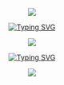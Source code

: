 <p align="center"><img src="https://64.media.tumblr.com/33aa78f0d307fe297be923cf431448c7/5714ade6b071fc1d-36/s1280x1920/2a3a7fb937650195a8bb751acf6cc01dbec12d97.gif"</p>
<p align="center"> <a href="https://git.io/typing-svg"><img src="https://readme-typing-svg.herokuapp.com?font=Michroma&duration=1400&pause=600&color=00D3FF&center=true&vCenter=true&width=435&height=25&lines=my+name+is+danyal;%E6%88%91%E7%9A%84%E5%90%8D%E5%AD%97%E5%8F%AB%E4%B8%B9%E5%B0%BC%E5%B0%94;me+llamo+danyal;%D8%A7%D8%B3%D9%85%D9%8A+%D8%AF%D8%A7%D9%86%D9%8A%D8%A7%D9%84+;%E0%A4%AE%E0%A5%87%E0%A4%B0%E0%A4%BE+%E0%A4%A8%E0%A4%BE%E0%A4%AE+%E0%A4%A6%E0%A4%A8%E0%A5%8D%E0%A4%AF%E0%A4%BE%E0%A4%B2+%E0%A4%B9%E0%A5%88;%E0%A6%86%E0%A6%AE%E0%A6%BE%E0%A6%B0+%E0%A6%A8%E0%A6%BE%E0%A6%AE+%E0%A6%A6%E0%A6%BE%E0%A6%A8%E0%A6%BF%E0%A6%AF%E0%A6%BC%E0%A6%BE%E0%A6%B2;meu+nome+%C3%A9+danyal;%D0%BC%D0%B5%D0%BD%D1%8F+%D0%B7%D0%BE%D0%B2%D1%83%D1%82+%D0%B4%D0%B0%D0%BD%D0%B8%D0%B0%D0%BB;%E7%A7%81%E3%81%AE%E5%90%8D%E5%89%8D%E3%81%AF%E3%83%80%E3%83%8B%E3%83%A3%E3%83%AB%E3%81%A7%E3%81%99;mein+name+ist+danyal" alt="Typing SVG" /></a> </p>
<p align="center"><img src="https://64.media.tumblr.com/4f6fe1d82f33f11db1960362f8a20de7/f772dbb4ccc0da38-8e/s1280x1920/4c6d7aa31212155ba81557dbf593f4845b4901cd.gif"</p>
<p align="center"> <a href="https://git.io/typing-svg"><img src="https://readme-typing-svg.herokuapp.com?font=Michroma&duration=1400&pause=600&color=0BACFF&center=true&vCenter=true&width=435&height=25&lines=i+am+20+years+old;%E6%88%91%E4%BA%8C%E5%8D%81%E5%B2%81%E4%BA%86;tengo+20+a%C3%B1os;%D8%A3%D9%86%D8%A7+%D9%81%D9%8A+%D8%A7%D9%84%D8%B9%D8%B4%D8%B1%D9%8A%D9%86+%D9%85%D9%86+%D8%B9%D9%85%D8%B1%D9%8A;%E0%A4%AE%E0%A5%88%E0%A4%82+%E0%A4%AC%E0%A5%80%E0%A4%B8+%E0%A4%B8%E0%A4%BE%E0%A4%B2+%E0%A4%95%E0%A4%BE+%E0%A4%B9%E0%A5%82%E0%A4%81;%E0%A6%86%E0%A6%AE%E0%A6%BF+%E0%A6%AC%E0%A6%BF%E0%A6%B6+%E0%A6%AC%E0%A6%9B%E0%A6%B0+%E0%A6%AC%E0%A6%AF%E0%A6%BC%E0%A6%B8%E0%A7%80;tenho+20+anos;%D0%BC%D0%BD%D0%B5+%D0%B4%D0%B2%D0%B0%D0%B4%D1%86%D0%B0%D1%82%D1%8C+%D0%BB%D0%B5%D1%82;%E7%A7%81%E3%81%AF20%E6%AD%B3%E3%81%A7%E3%81%99;ich+bin+20+jahre+alt" alt="Typing SVG" /></a> </p>
<p align="center"><img src="https://64.media.tumblr.com/33aa78f0d307fe297be923cf431448c7/5714ade6b071fc1d-36/s1280x1920/2a3a7fb937650195a8bb751acf6cc01dbec12d97.gif"</p>
